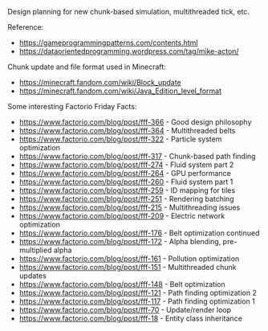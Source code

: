 Design planning for new chunk-based simulation, multithreaded tick, etc.


Reference:
* https://gameprogrammingpatterns.com/contents.html
* https://dataorientedprogramming.wordpress.com/tag/mike-acton/


Chunk update and file format used in Minecraft:
* https://minecraft.fandom.com/wiki/Block_update
* https://minecraft.fandom.com/wiki/Java_Edition_level_format


Some interesting Factorio Friday Facts:
* https://www.factorio.com/blog/post/fff-366 - Good design philosophy
* https://www.factorio.com/blog/post/fff-364 - Multithreaded belts
* https://www.factorio.com/blog/post/fff-322 - Particle system optimization
* https://www.factorio.com/blog/post/fff-317 - Chunk-based path finding
* https://www.factorio.com/blog/post/fff-274 - Fluid system part 2
* https://www.factorio.com/blog/post/fff-264 - GPU performance
* https://www.factorio.com/blog/post/fff-260 - Fluid system part 1
* https://www.factorio.com/blog/post/fff-259 - ID mapping for tiles
* https://www.factorio.com/blog/post/fff-251 - Rendering batching
* https://www.factorio.com/blog/post/fff-215 - Multithreading issues
* https://www.factorio.com/blog/post/fff-209 - Electric network optimization
* https://www.factorio.com/blog/post/fff-176 - Belt optimization continued
* https://www.factorio.com/blog/post/fff-172 - Alpha blending, pre-multiplied alpha
* https://www.factorio.com/blog/post/fff-161 - Pollution optimization
* https://www.factorio.com/blog/post/fff-151 - Multithreaded chunk updates
* https://www.factorio.com/blog/post/fff-148 - Belt optimization
* https://www.factorio.com/blog/post/fff-121 - Path finding optimization 2
* https://www.factorio.com/blog/post/fff-117 - Path finding optimization 1
* https://www.factorio.com/blog/post/fff-70 - Update/render loop
* https://www.factorio.com/blog/post/fff-18 - Entity class inheritance
